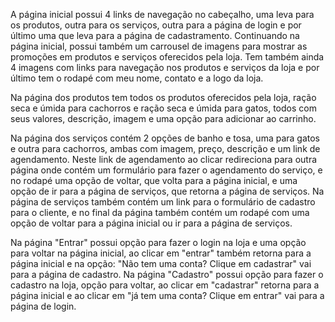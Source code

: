A página inicial possui 4 links de navegação no cabeçalho, uma leva para os produtos, outra para os serviços, outra para a página de login e por último uma que leva para a página de cadastramento.
Continuando na página inicial, possui também um carrousel de imagens para mostrar as promoções em produtos e serviços oferecidos pela loja.
Tem também ainda 4 imagens com links para navegação nos produtos e serviços da loja e por último tem o rodapé com meu nome, contato e a logo da loja.

Na página dos produtos tem todos os produtos oferecidos pela loja, ração seca e úmida para cachorros e ração seca e úmida para gatos, todos com seus valores, descrição, imagem e uma opção para adicionar ao carrinho.

Na página dos serviços contém 2 opções de banho e tosa, uma para gatos e outra para cachorros, ambas com imagem, preço, descrição e um link de agendamento.
Neste link de agendamento ao clicar redireciona para outra página onde contém um formulário para fazer o agendamento do serviço, e no rodapé uma opção de voltar, que volta para a página inicial, e uma opção de ir para a página de serviços, que retorna a página de serviços.
Na página de serviços também contém um link para o formulário de cadastro para o cliente, e no final da página também contém um rodapé com uma opção de voltar para a página inicial ou ir para a página de serviços.

Na página "Entrar" possui opção para fazer o login na loja e uma opção para voltar na página inicial, ao clicar em "entrar" também retorna para a página inicial e na opção: "Não tem uma conta? Clique em cadastrar" vai para a página de cadastro.
Na página "Cadastro" possui opção para fazer o cadastro na loja, opção para voltar, ao clicar em "cadastrar" retorna para a página inicial e ao clicar em "já tem uma conta? Clique em entrar" vai para a página de login.
